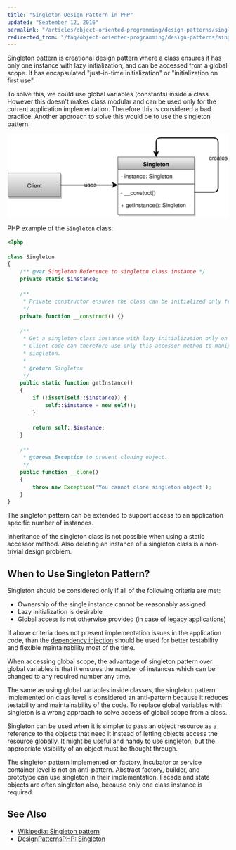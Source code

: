```yaml
---
title: "Singleton Design Pattern in PHP"
updated: "September 12, 2016"
permalink: "/articles/object-oriented-programming/design-patterns/singleton/"
redirected_from: "/faq/object-oriented-programming/design-patterns/singleton/"
---
```


Singleton pattern is creational design pattern where a class ensures it has only
one instance with lazy initialization, and can be accessed from a global scope.
It has encapsulated "just-in-time initialization" or "initialization on first use".

To solve this, we could use global variables (constants) inside a class. However
this doesn't makes class modular and can be used only for the current application
implementation. Therefore this is considered a bad practice. Another approach to
solve this would be to use the singleton pattern.

![Singleton Design Pattern UML Diagram](/images/object-oriented-programming/design-patterns/singleton.svg "Singleton Design Pattern UML Diagram")

PHP example of the `Singleton` class:

```php
<?php

class Singleton
{
    /** @var Singleton Reference to singleton class instance */
    private static $instance;

    /**
     * Private constructor ensures the class can be initialized only from itself.
     */
    private function __construct() {}

    /**
     * Get a singleton class instance with lazy initialization only on first call.
     * Client code can therefore use only this accessor method to manipulate the
     * singleton.
     *
     * @return Singleton
     */
    public static function getInstance()
    {
        if (!isset(self::$instance)) {
            self::$instance = new self();
        }

        return self::$instance;
    }

    /**
     * @throws Exception to prevent cloning object.
     */
    public function __clone()
    {
        throw new Exception('You cannot clone singleton object');
    }
}
```

The singleton pattern can be extended to support access to an application specific
number of instances.

Inheritance of the singleton class is not possible when using a static accessor
method. Also deleting an instance of a singleton class is a non-trivial design
problem.

## When to Use Singleton Pattern?

Singleton should be considered only if all of the following criteria are met:

* Ownership of the single instance cannot be reasonably assigned
* Lazy initialization is desirable
* Global access is not otherwise provided (in case of legacy applications)

If above criteria does not present implementation issues in the application code,
than the [dependency injection](/faq/object-oriented-programming/design-patterns/dependency-injection/)
should be used for better testability and flexible maintainability most of the
time.

When accessing global scope, the advantage of singleton pattern over global
variables is that it ensures the number of instances which can be changed to
any required number any time.

The same as using global variables inside classes, the singleton pattern
implemented on class level is considered an anti-pattern because it reduces
testability and maintainability of the code. To replace global variables with
singleton is a wrong approach to solve access of global scope from a class.

Singleton can be used when it is simpler to pass an object resource as a reference
to the objects that need it instead of letting objects access the resource
globally. It might be useful and handy to use singleton, but the appropriate
visibility of an object must be thought through.

The singleton pattern implemented on factory, incubator or service container
level is not an anti-pattern. Abstract factory, builder, and prototype can use
singleton in their implementation. Facade and state objects are often singleton
also, because only one class instance is required.

## See Also

* [Wikipedia: Singleton pattern](https://en.wikipedia.org/wiki/Singleton_pattern)
* [DesignPatternsPHP: Singleton](https://designpatternsphp.readthedocs.io/en/latest/Creational/Singleton/README.html)
